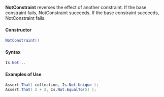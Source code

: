 **NotConstraint** reverses the effect of another constraint. If the base constraint fails, NotConstraint succeeds. If the base constraint succeeds, NotConstraint fails.

<h4>Constructor</h4>

```C#
NotConstraint()
```

<h4>Syntax</h4>

```C#
Is.Not...
```

<h4>Examples of Use</h4>

```C#
Assert.That( collection, Is.Not.Unique );
Assert.That( 2 + 2, Is.Not.EqualTo(5) );
```
